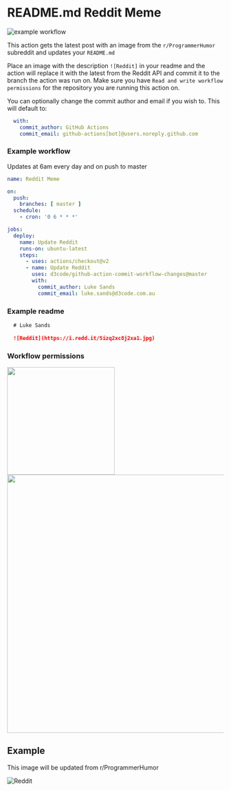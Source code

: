 # README.md Reddit Meme

![example workflow](https://github.com/d3code/github-action-commit-workflow-changes/actions/workflows/action.yaml/badge.svg)

This action gets the latest post with an image from the `r/ProgrammerHumor` subreddit and updates your `README.md`

Place an image with the description `![Reddit]` in your readme and the action will replace it with the latest from the Reddit API and commit it to the branch the action was run on. Make sure you have `Read and write workflow permissions` for the repository you are running this action on.

You can optionally change the commit author and email if you wish to. This will default to:
```yaml
  with:
    commit_author: GitHub Actions
    commit_email: github-actions[bot]@users.noreply.github.com
```

### Example workflow

Updates at 6am every day and on push to master

```yaml
name: Reddit Meme

on:
  push:
    branches: [ master ]
  schedule:
    - cron: '0 6 * * *'

jobs:
  deploy:
    name: Update Reddit
    runs-on: ubuntu-latest
    steps:
      - uses: actions/checkout@v2
      - name: Update Reddit
        uses: d3code/github-action-commit-workflow-changes@master
        with:
          commit_author: Luke Sands
          commit_email: luke.sands@d3code.com.au

```

### Example readme

```md
  # Luke Sands
  
  ![Reddit](https://i.redd.it/5izq2xc8j2xa1.jpg)
```

### Workflow permissions

<img src="https://github.com/d3code/github-action-readme-reddit-meme/raw/master/images/menu.png" width="250">

<img src="https://github.com/d3code/github-action-readme-reddit-meme/raw/master/images/setting.png" width="600">

## Example

This image will be updated from r/ProgrammerHumor

![Reddit](https://i.redd.it/gasrh7d2h1xa1.png)
